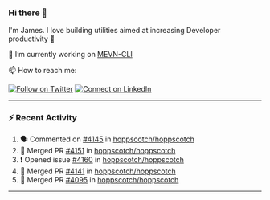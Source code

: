 ### Hi there 👋

I'm James. I love building utilities aimed at increasing Developer productivity :raised_hands: 

🔭 I’m currently working on [MEVN-CLI](https://github.com/madlabsinc/mevn-cli)

📫 How to reach me:

[![Follow on Twitter](https://img.shields.io/badge/--twitter?label=Twitter&logo=Twitter&style=social)](https://twitter.com/james_madhacks) [![Connect on LinkedIn](https://img.shields.io/badge/--linkedin?label=LinkedIn&logo=LinkedIn&style=social)](https://www.linkedin.com/in/jamesgeorge007)

---

### :zap: Recent Activity

<!--START_SECTION:activity-->
1. 🗣 Commented on [#4145](https://github.com/hoppscotch/hoppscotch/issues/4145#issuecomment-2209375118) in [hoppscotch/hoppscotch](https://github.com/hoppscotch/hoppscotch)
2. 🎉 Merged PR [#4151](https://github.com/hoppscotch/hoppscotch/pull/4151) in [hoppscotch/hoppscotch](https://github.com/hoppscotch/hoppscotch)
3. ❗ Opened issue [#4160](https://github.com/hoppscotch/hoppscotch/issues/4160) in [hoppscotch/hoppscotch](https://github.com/hoppscotch/hoppscotch)
4. 🎉 Merged PR [#4141](https://github.com/hoppscotch/hoppscotch/pull/4141) in [hoppscotch/hoppscotch](https://github.com/hoppscotch/hoppscotch)
5. 🎉 Merged PR [#4095](https://github.com/hoppscotch/hoppscotch/pull/4095) in [hoppscotch/hoppscotch](https://github.com/hoppscotch/hoppscotch)
<!--END_SECTION:activity-->

---

<!--
**jamesgeorge007/jamesgeorge007** is a ✨ _special_ ✨ repository because its `README.md` (this file) appears on your GitHub profile.

Here are some ideas to get you started:

- 🌱 I’m currently learning ...
- 👯 I’m looking to collaborate on ...
- 🤔 I’m looking for help with ...
- 💬 Ask me about ...
- 😄 Pronouns: ...
- ⚡ Fun fact: ...
-->
